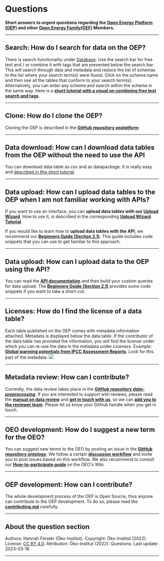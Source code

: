 #  Questions
**Short answers to urgent questions regarding the [Open Energy Platform (OEP)](https://www.openenergy-platform.org) and other [Open Energy Family(OEF)](https://github.com/OpenEnergyPlatform) Members.**

---

## Search: How do I search for data on the OEP?

There is search functionality under [Database](https://openenergy-platform.org/dataedit/schemas). Use the search bar for free text and / or combine it with tags that are presented below the search bar. This will search through data and metadata and reduce the list of schemas to the list where your search term(s) were found. Click on the schema name and then see all the tables that conform to your search term(s). Alternatively, you can enter any scheme and search within the scheme in the same way. Here is a **[short tutorial with a visual on combining free text search and tags](tutorials/search/18_find_data.md)**.

---

## Clone: How do I clone the OEP?

Cloning the OEP is described in the **[GitHub repository *oeplatform*](https://github.com/OpenEnergyPlatform/oeplatform#readme)**.

---

## Data download: How can I download data tables from the OEP without the need to use the API

You can download data table as csv and as datapackage. It is really easy and [described in this short tutorial](tutorials/download/19_download.md).

---

## Data upload: How can I upload data tables to the OEP when I am not familiar working with APIs?

If you want to use an interface, you can **upload data tables with our [Upload Wizard](https://openenergy-platform.org/dataedit/wizard/)**. How to use it, is described in the corresponding **[Upload Wizard Tutorial](tutorials/upload/12_wizard.md)**.

If you would like to learn how to **upload data tables with the API**, we recommend our **[Beginners Guide (Section 2.1)](tutorials/upload/11_beginners_guide.md).** This guide includes code snippets that you can use to get familiar to this approach.

---

## Data upload: How can I upload data to the OEP using the API?

You can read the **[API documentation](https://oep-data-interface.readthedocs.io/en/latest/api/how_to.html)** and then build your custom queries for data upload. The **[Beginners Guide (Section 2.1)](tutorials/upload/11_beginners_guide.md)** provides some code snippets if you want to take a short-cut.

---

## Licenses: How do I find the license of a data table?

Each table published on the OEP comes with metadata information attached. Metadata is displayed below the data table. If the contributor of the data table has provided the information, you will find the license under which you can re-use the data in the metadata under *Licenses*. Example: [**Global warming potentials from IPCC Assessment Reports**](https://openenergy-platform.org/dataedit/view/climate/szenariendb_gwp). Look for this part of the metadata:  ![](https://openenergy-platform.org/media/image/2021/08/sirop-license_GcOJaRJ.png)

---

## Metadata review: How can I contribute?

Currently, the data review takes place in the **[GitHub repository *data-preprocessing*](https://github.com/OpenEnergyPlatform/data-preprocessing/issues)**. If you are interested to support with reviews, please read the **[manual on data review](https://github.com/OpenEnergyPlatform/data-preprocessing/wiki)** and **[get in touch with us](https://openenergy-platform.org/contact/)**, so we can **[add you to the reviewer team](https://github.com/orgs/OpenEnergyPlatform/teams/oemetadata-reviewer)**. Please let us know your GitHub handle when you get in touch.

---

## OEO development: How do I suggest a new term for the OEO?

You can suggest new terms to the OEO by posting an issue in the **[GitHub repository *ontology*](https://github.com/OpenEnergyPlatform/ontology/issues)**.
We follow a certain **[discussion workflow](https://github.com/OpenEnergyPlatform/ontology/wiki/Discussion-workflow)** and invite you to post issues based on this workflow.
We also recommend to consult our **[How-to-participate guide](https://github.com/OpenEnergyPlatform/ontology/wiki/Welcome!-How-to-participate)** on the OEO's Wiki.

---

## OEP development: How can I contribute?

The whole development process of the OEP is Open Source, thus anyone can contribute to the OEP development. To do so, please read the **[contributing.md](https://github.com/OpenEnergyPlatform/oeplatform/blob/develop/CONTRIBUTING.md)** carefully.

---
## About the question section

 Authors: Hannah Förster (Öko-Institut). Copyright: Öko-Institut (2022). License: [CC BY 4.0](https://creativecommons.org/licenses/by/4.0/deed.en). Attribution: Öko-Institut (2022): Questions. Last update: 2023-03-16

---